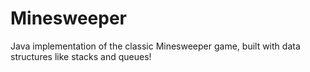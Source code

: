 # Minesweeper
Java implementation of the classic Minesweeper game, built with data structures like stacks and queues!
